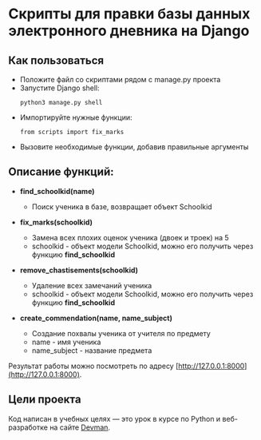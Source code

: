 # Скрипты для правки базы данных электронного дневника на Django

## Как пользоваться
- Положите файл со скриптами рядом с manage.py проекта
- Запустите Django shell:
    ```
    python3 manage.py shell
    ```
- Импортируйте нужные функции:
    ```
    from scripts import fix_marks
    ```
- Вызовите необходимые функции, добавив правильные аргументы

## Описание функций:
- **find_schoolkid(name)**
    - Поиск ученика в базе, возвращает объект Schoolkid

- **fix_marks(schoolkid)**
    - Замена всех плохих оценок ученика (двоек и троек) на 5 
    - schoolkid - объект модели Schoolkid, можно его получить через функцию **find_schoolkid**

- **remove_chastisements(schoolkid)**
    - Удаление всех замечаний ученика 
    - schoolkid - объект модели Schoolkid, можно его получить через функцию **find_schoolkid**

- **create_commendation(name, name_subject)**
    - Создание похвалы ученика от учителя по предмету
    - name - имя ученика
    - name_subject - название предмета

Результат работы можно посмотреть по адресу [http://127.0.0.1:8000](http://127.0.0.1:8000).

## Цели проекта

Код написан в учебных целях — это урок в курсе по Python и веб-разработке на сайте [Devman](https://dvmn.org).